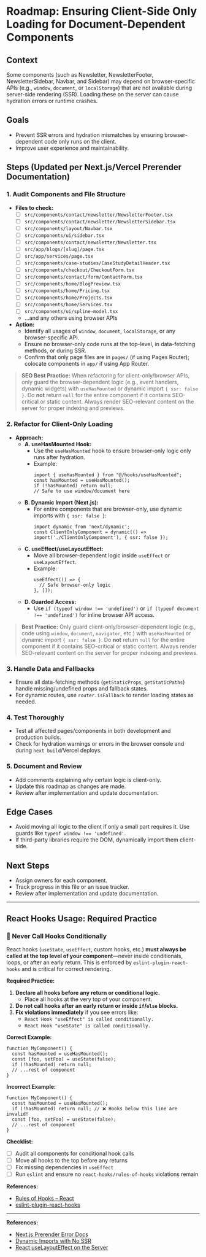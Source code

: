 # Roadmap: Ensuring Client-Side Only Loading for Document-Dependent Components

## Context
Some components (such as Newsletter, NewsletterFooter, NewsletterSidebar, Navbar, and Sidebar) may depend on browser-specific APIs (e.g., `window`, `document`, or `localStorage`) that are not available during server-side rendering (SSR). Loading these on the server can cause hydration errors or runtime crashes.

## Goals
- Prevent SSR errors and hydration mismatches by ensuring browser-dependent code only runs on the client.
- Improve user experience and maintainability.

## Steps (Updated per Next.js/Vercel Prerender Documentation)

### 1. Audit Components and File Structure
- **Files to check:**
  - [ ] `src/components/contact/newsletter/NewsletterFooter.tsx` <!-- Refactored: browser logic gated, SEO content SSR -->
  - [ ] `src/components/contact/newsletter/NewsletterSidebar.tsx` <!-- Refactored: browser logic gated, SEO content SSR -->
  - [ ] `src/components/layout/Navbar.tsx` <!-- Refactored: browser logic gated, SEO content SSR -->
  - [ ] `src/components/ui/sidebar.tsx` <!-- Refactored: browser logic gated, SEO content SSR -->
  - [ ] `src/components/contact/newsletter/Newsletter.tsx` <!-- Refactored: browser logic gated, SEO content SSR -->
  - [ ] `src/app/blogs/[slug]/page.tsx` <!-- Refactored: browser logic gated, SEO content SSR -->
  - [ ] `src/app/services/page.tsx` <!-- Refactored: browser logic gated, SEO content SSR -->
  - [ ] `src/components/case-studies/CaseStudyDetailHeader.tsx` <!-- Refactored: browser logic gated, SEO content SSR -->
  - [ ] `src/components/checkout/CheckoutForm.tsx` <!-- Refactored: browser logic gated, SEO content SSR -->
  - [ ] `src/components/contact/form/ContactForm.tsx` <!-- Refactored: browser logic gated, SEO content SSR -->
  - [ ] `src/components/home/BlogPreview.tsx` <!-- Refactored: browser logic gated, SEO content SSR -->
  - [ ] `src/components/home/Pricing.tsx` <!-- Refactored: browser logic gated, SEO content SSR -->
  - [ ] `src/components/home/Projects.tsx` <!-- Refactored: browser logic gated, SEO content SSR -->
  - [ ] `src/components/home/Services.tsx` <!-- Refactored: browser logic gated, SEO content SSR -->
  - [ ] `src/components/ui/spline-model.tsx` <!-- Refactored: browser logic gated, SEO content SSR -->
  - ...and any others using browser APIs
- **Action:**
  - Identify all usages of `window`, `document`, `localStorage`, or any browser-specific API.
  - Ensure no browser-only code runs at the top-level, in data-fetching methods, or during SSR.
  - Confirm that only page files are in `pages/` (if using Pages Router); colocate components in `app/` if using App Router.

> **SEO Best Practice:**
> When refactoring for client-only/browser APIs, only guard the browser-dependent logic (e.g., event handlers, dynamic widgets) with `useHasMounted` or dynamic import `{ ssr: false }`. Do **not** return `null` for the entire component if it contains SEO-critical or static content. Always render SEO-relevant content on the server for proper indexing and previews.

### 2. Refactor for Client-Only Loading
- **Approach:**
  - **A. useHasMounted Hook:**
    - Use the `useHasMounted` hook to ensure browser-only logic only runs after hydration.
    - Example:
      ```tsx
      import { useHasMounted } from "@/hooks/useHasMounted";
      const hasMounted = useHasMounted();
      if (!hasMounted) return null;
      // Safe to use window/document here
      ```
  - **B. Dynamic Import (Next.js):**
    - For entire components that are browser-only, use dynamic imports with `{ ssr: false }`:
      ```tsx
      import dynamic from 'next/dynamic';
      const ClientOnlyComponent = dynamic(() => import('./ClientOnlyComponent'), { ssr: false });
      ```
  - **C. useEffect/useLayoutEffect:**
    - Move all browser-dependent logic inside `useEffect` or `useLayoutEffect`.
    - Example:
      ```tsx
      useEffect(() => {
        // Safe browser-only logic
      }, []);
      ```
  - **D. Guarded Access:**
    - Use `if (typeof window !== 'undefined')` or `if (typeof document !== 'undefined')` for inline browser API access.

> **Best Practice:**
> Only guard client-only/browser-dependent logic (e.g., code using `window`, `document`, `navigator`, etc.) with `useHasMounted` or dynamic import `{ ssr: false }`. Do **not** return `null` for the entire component if it contains SEO-critical or static content. Always render SEO-relevant content on the server for proper indexing and previews.

### 3. Handle Data and Fallbacks
- Ensure all data-fetching methods (`getStaticProps`, `getStaticPaths`) handle missing/undefined props and fallback states.
- For dynamic routes, use `router.isFallback` to render loading states as needed.

### 4. Test Thoroughly
- Test all affected pages/components in both development and production builds.
- Check for hydration warnings or errors in the browser console and during `next build`/Vercel deploys.

### 5. Document and Review
- Add comments explaining why certain logic is client-only.
- Update this roadmap as changes are made.
- Review after implementation and update documentation.

## Edge Cases
- Avoid moving all logic to the client if only a small part requires it. Use guards like `typeof window !== 'undefined'`.
- If third-party libraries require the DOM, dynamically import them client-side.

## Next Steps
- Assign owners for each component.
- Track progress in this file or an issue tracker.
- Review after implementation and update documentation.

---

## React Hooks Usage: Required Practice

### 🚨 Never Call Hooks Conditionally

React hooks (`useState`, `useEffect`, custom hooks, etc.) **must always be called at the top level of your component**—never inside conditionals, loops, or after an early return. This is enforced by `eslint-plugin-react-hooks` and is critical for correct rendering.

**Required Practice:**
1. **Declare all hooks before any return or conditional logic.**
   - Place all hooks at the very top of your component.
2. **Do not call hooks after an early return or inside `if`/`else` blocks.**
3. **Fix violations immediately** if you see errors like:
   - `React Hook "useEffect" is called conditionally.`
   - `React Hook "useState" is called conditionally.`

**Correct Example:**
```tsx
function MyComponent() {
  const hasMounted = useHasMounted();
  const [foo, setFoo] = useState(false);
  if (!hasMounted) return null;
  // ...rest of component
}
```

**Incorrect Example:**
```tsx
function MyComponent() {
  const hasMounted = useHasMounted();
  if (!hasMounted) return null; // ❌ Hooks below this line are invalid!
  const [foo, setFoo] = useState(false);
  // ...rest of component
}
```

**Checklist:**
- [ ] Audit all components for conditional hook calls
- [ ] Move all hooks to the top before any returns
- [ ] Fix missing dependencies in `useEffect`
- [ ] Run `eslint` and ensure no `react-hooks/rules-of-hooks` violations remain

**References:**
- [Rules of Hooks – React](https://reactjs.org/docs/hooks-rules.html)
- [eslint-plugin-react-hooks](https://www.npmjs.com/package/eslint-plugin-react-hooks)

---

**References:**
- [Next.js Prerender Error Docs](https://nextjs.org/docs/messages/prerender-error)
- [Dynamic Imports with No SSR](https://nextjs.org/docs/pages/building-your-application/optimizing/dynamic-imports#with-no-ssr)
- [React useLayoutEffect on the Server](https://react.dev/reference/react/useLayoutEffect#uselayouteffect-on-the-server)
